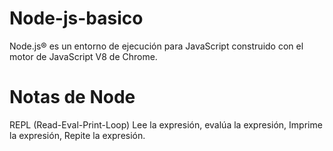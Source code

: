 # Node-js-basico
Node.js® es un entorno de ejecución para JavaScript construido con el motor de JavaScript V8 de Chrome.
# Notas de Node
REPL (Read-Eval-Print-Loop)
Lee la expresión, evalúa la expresión, Imprime la expresión, Repite la expresión.
